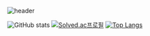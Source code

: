 ![header](https://capsule-render.vercel.app/api?type=Soft&theme=tokyonight&height=120&section=header&text=Backend%20Dev%20Bae&fontSize=70&animation=twinkling&stroke=00FF00)

![GitHub stats](https://github-readme-stats.vercel.app/api?username=byh9811&show_icons=true&theme=tokyonight)
[![Solved.ac프로필](http://mazassumnida.wtf/api/v2/generate_badge?boj=byh9811)](https://solved.ac/byh9811)
[![Top Langs](https://github-readme-stats.vercel.app/api/top-langs/?username=byh9811)](https://github.com/byh9811/github-readme-stats)

<!--
**byh9811/byh9811** is a ✨ _special_ ✨ repository because its `README.md` (this file) appears on your GitHub profile.

Here are some ideas to get you started:

- 🔭 I’m currently working on ...
- 🌱 I’m currently learning ...
- 👯 I’m looking to collaborate on ...
- 🤔 I’m looking for help with ...
- 💬 Ask me about ...
- 📫 How to reach me: ...
- 😄 Pronouns: ...
- ⚡ Fun fact: ...
-->
